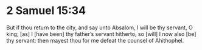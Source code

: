 # 2 Samuel 15:34

But if thou return to the city, and say unto Absalom, I will be thy servant, O king; [as] I [have been] thy father’s servant hitherto, so [will] I now also [be] thy servant: then mayest thou for me defeat the counsel of Ahithophel.